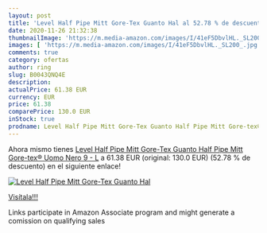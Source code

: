 ```yaml
---
layout: post
title: 'Level Half Pipe Mitt Gore-Tex Guanto Hal al 52.78 % de descuento'
date: 2020-11-26 21:32:38
thumbnailImage: 'https://m.media-amazon.com/images/I/41eF5DbvlHL._SL200_.jpg'
images: [ 'https://m.media-amazon.com/images/I/41eF5DbvlHL._SL200_.jpg' ]
comments: true
category: ofertas
author: ring
slug: B0043QNQ4E
description:
actualPrice: 61.38 EUR
currency: EUR
price: 61.38
comparePrice: 130.0 EUR
inStock: true
prodname: Level Half Pipe Mitt Gore-Tex Guanto Half Pipe Mitt Gore-tex®  Uomo  Nero  9 - L
---
```


Ahora mismo tienes [Level Half Pipe Mitt Gore-Tex Guanto Half Pipe Mitt Gore-tex®  Uomo  Nero  9 - L](https://www.amazon.it/dp/B0043QNQ4E/?tag=tolees00-21) a 61.38 EUR (original: 130.0 EUR) (52.78 %  de descuento) en el siguiente enlace!

[![Level Half Pipe Mitt Gore-Tex Guanto Hal](https://m.media-amazon.com/images/I/41eF5DbvlHL._SL200_.jpg)](https://www.amazon.it/dp/B0043QNQ4E/?tag=tolees00-21)

[Visítala!!!](https://www.amazon.it/dp/B0043QNQ4E/?tag=tolees00-21)

Links participate in Amazon Associate program and might generate a comission on qualifying sales
